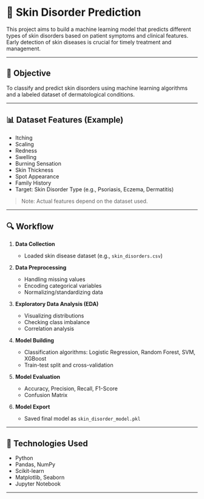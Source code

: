 # 🧬 Skin Disorder Prediction

This project aims to build a machine learning model that predicts different types of skin disorders based on patient symptoms and clinical features. Early detection of skin diseases is crucial for timely treatment and management.

---

## 🎯 Objective

To classify and predict skin disorders using machine learning algorithms and a labeled dataset of dermatological conditions.

---

## 📊 Dataset Features (Example)

- Itching  
- Scaling  
- Redness  
- Swelling  
- Burning Sensation  
- Skin Thickness  
- Spot Appearance  
- Family History  
- Target: Skin Disorder Type (e.g., Psoriasis, Eczema, Dermatitis)

> Note: Actual features depend on the dataset used.

---

## 🔍 Workflow

1. **Data Collection**
   - Loaded skin disease dataset (e.g., `skin_disorders.csv`)

2. **Data Preprocessing**
   - Handling missing values
   - Encoding categorical variables
   - Normalizing/standardizing data

3. **Exploratory Data Analysis (EDA)**
   - Visualizing distributions
   - Checking class imbalance
   - Correlation analysis

4. **Model Building**
   - Classification algorithms: Logistic Regression, Random Forest, SVM, XGBoost
   - Train-test split and cross-validation

5. **Model Evaluation**
   - Accuracy, Precision, Recall, F1-Score
   - Confusion Matrix

6. **Model Export**
   - Saved final model as `skin_disorder_model.pkl`

---

## 🧰 Technologies Used

- Python
- Pandas, NumPy
- Scikit-learn
- Matplotlib, Seaborn
- Jupyter Notebook

---

